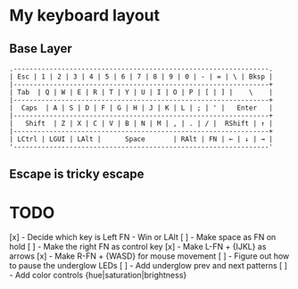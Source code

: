 # My keyboard layout


## Base Layer

```
.----------------------------------------------------------------.
| Esc | 1 | 2 | 3 | 4 | 5 | 6 | 7 | 8 | 9 | 0 | - | = | \ | Bksp |
|----------------------------------------------------------------+
| Tab  | Q | W | E | R | T | Y | U | I | O | P | [ | ] |    \    |
|----------------------------------------------------------------+
|  Caps  | A | S | D | F | G | H | J | K | L | ; | ' |   Enter   |
|----------------------------------------------------------------+
|   Shift  | Z | X | C | V | B | N | M | , | . | / |  RShift | ↑ |
|----------------------------------------------------------------+
| LCtrl | LGUI | LAlt |      Space       | RAlt | FN | ← | ↓ | → |
'----------------------------------------------------------------'
```

## Escape is tricky escape


# TODO

[x] - Decide which key is Left FN - Win or LAlt
[ ] - Make space as FN on hold
[ ] - Make the right FN as control key
[x] - Make L-FN + {IJKL} as arrows
[x] - Make R-FN + {WASD} for mouse movement
[ ] - Figure out how to pause the underglow LEDs
[ ] - Add underglow prev and next patterns
[ ] - Add color controls {hue|saturation|brightness}
